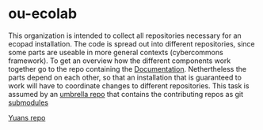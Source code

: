 # ou-ecolab 
This organization is intended to collect all repositories necessary for an ecopad installation.
The code is spread out into different repositories, since some parts are useable in more
general contexts (cybercommons framework).
To get an overview how the different components work together go to  the repo containing the [Documentation](https://github.com/ou-ecolab/ecopad_documentation).
Nethertheless the parts depend on each other, so that an installation that is guaranteed to work will have to coordinate 
changes to different repositories. 
This task is assumed by an [umbrella repo](https://github.com/ou-ecolab/ecopad) that contains the contributing repos as git [submodules](https://git-scm.com/book/en/v2/Git-Tools-Submodules)

[Yuans repo](https://github.com/YuanGao-NAU/ecopad_document)
